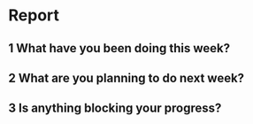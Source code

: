 # Report

## 1 What have you been doing this week?

## 2 What are you planning to do next week?

## 3 Is anything blocking your progress?
